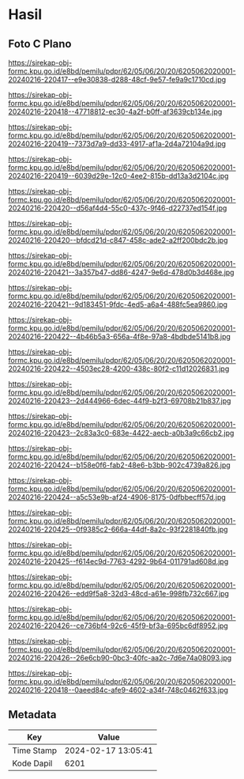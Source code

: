 # Hasil

## Foto C Plano

https://sirekap-obj-formc.kpu.go.id/e8bd/pemilu/pdpr/62/05/06/20/20/6205062020001-20240216-220417--e9e30838-d288-48cf-9e57-fe9a9c1710cd.jpg

https://sirekap-obj-formc.kpu.go.id/e8bd/pemilu/pdpr/62/05/06/20/20/6205062020001-20240216-220418--47718812-ec30-4a2f-b0ff-af3639cb134e.jpg

https://sirekap-obj-formc.kpu.go.id/e8bd/pemilu/pdpr/62/05/06/20/20/6205062020001-20240216-220419--7373d7a9-dd33-4917-af1a-2d4a72104a9d.jpg

https://sirekap-obj-formc.kpu.go.id/e8bd/pemilu/pdpr/62/05/06/20/20/6205062020001-20240216-220419--6039d29e-12c0-4ee2-815b-dd13a3d2104c.jpg

https://sirekap-obj-formc.kpu.go.id/e8bd/pemilu/pdpr/62/05/06/20/20/6205062020001-20240216-220420--d56af4d4-55c0-437c-9f46-d22737ed154f.jpg

https://sirekap-obj-formc.kpu.go.id/e8bd/pemilu/pdpr/62/05/06/20/20/6205062020001-20240216-220420--bfdcd21d-c847-458c-ade2-a2ff200bdc2b.jpg

https://sirekap-obj-formc.kpu.go.id/e8bd/pemilu/pdpr/62/05/06/20/20/6205062020001-20240216-220421--3a357b47-dd86-4247-9e6d-478d0b3d468e.jpg

https://sirekap-obj-formc.kpu.go.id/e8bd/pemilu/pdpr/62/05/06/20/20/6205062020001-20240216-220421--9d183451-9fdc-4ed5-a6a4-488fc5ea9860.jpg

https://sirekap-obj-formc.kpu.go.id/e8bd/pemilu/pdpr/62/05/06/20/20/6205062020001-20240216-220422--4b46b5a3-656a-4f8e-97a8-4bdbde5141b8.jpg

https://sirekap-obj-formc.kpu.go.id/e8bd/pemilu/pdpr/62/05/06/20/20/6205062020001-20240216-220422--4503ec28-4200-438c-80f2-c11d12026831.jpg

https://sirekap-obj-formc.kpu.go.id/e8bd/pemilu/pdpr/62/05/06/20/20/6205062020001-20240216-220423--2d444966-6dec-44f9-b2f3-69708b21b837.jpg

https://sirekap-obj-formc.kpu.go.id/e8bd/pemilu/pdpr/62/05/06/20/20/6205062020001-20240216-220423--2c83a3c0-683e-4422-aecb-a0b3a9c66cb2.jpg

https://sirekap-obj-formc.kpu.go.id/e8bd/pemilu/pdpr/62/05/06/20/20/6205062020001-20240216-220424--b158e0f6-fab2-48e6-b3bb-902c4739a826.jpg

https://sirekap-obj-formc.kpu.go.id/e8bd/pemilu/pdpr/62/05/06/20/20/6205062020001-20240216-220424--a5c53e9b-af24-4906-8175-0dfbbecff57d.jpg

https://sirekap-obj-formc.kpu.go.id/e8bd/pemilu/pdpr/62/05/06/20/20/6205062020001-20240216-220425--0f9385c2-666a-44df-8a2c-93f2281840fb.jpg

https://sirekap-obj-formc.kpu.go.id/e8bd/pemilu/pdpr/62/05/06/20/20/6205062020001-20240216-220425--f614ec9d-7763-4292-9b64-011791ad608d.jpg

https://sirekap-obj-formc.kpu.go.id/e8bd/pemilu/pdpr/62/05/06/20/20/6205062020001-20240216-220426--edd9f5a8-32d3-48cd-a61e-998fb732c667.jpg

https://sirekap-obj-formc.kpu.go.id/e8bd/pemilu/pdpr/62/05/06/20/20/6205062020001-20240216-220426--ce736bf4-92c6-45f9-bf3a-695bc6df8952.jpg

https://sirekap-obj-formc.kpu.go.id/e8bd/pemilu/pdpr/62/05/06/20/20/6205062020001-20240216-220426--26e6cb90-0bc3-40fc-aa2c-7d6e74a08093.jpg

https://sirekap-obj-formc.kpu.go.id/e8bd/pemilu/pdpr/62/05/06/20/20/6205062020001-20240216-220418--0aeed84c-afe9-4602-a34f-748c0462f633.jpg


## Metadata

| Key        | Value               |
| ---------- | ------------------- |
| Time Stamp | 2024-02-17 13:05:41 |
| Kode Dapil | 6201                |



